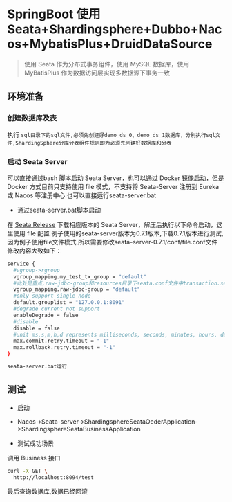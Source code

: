 # SpringBoot 使用 Seata+Shardingsphere+Dubbo+Nacos+MybatisPlus+DruidDataSource

> 使用 Seata 作为分布式事务组件，使用 MySQL 数据库，使用 MyBatisPlus 作为数据访问层实现多数据源下事务一致

## 环境准备

### 创建数据库及表

执行 `sql目录下的sql文件,必须先创建好demo_ds_0、demo_ds_1数据库，分别执行sql文件,ShardingSphere分库分表组件规则即为必须先创建好数据库和分表`

### 启动 Seata Server 

可以直接通过bash 脚本启动 Seata Server，也可以通过 Docker 镜像启动，但是 Docker 方式目前只支持使用 file 模式，不支持将 Seata-Server 注册到 Eureka 或 Nacos 等注册中心
也可以直接运行seata-server.bat

- 通过seata-server.bat脚本启动

在 [Seata Release](https://github.com/seata/seata/releases) 下载相应版本的 Seata Server，解压后执行以下命令启动，这里使用 file 配置
例子使用的seata-server版本为0.7.1版本,下载0.7.1版本进行测试,因为例子使用file文件模式,所以需要修改seata-server-0.7.1/conf/file.conf文件
修改内容大致如下：
```bash
service {
  #vgroup->rgroup
  vgroup_mapping.my_test_tx_group = "default"
  #此处是重点,raw-jdbc-group和resources目录下seata.conf文件中transaction.service.group需要匹配,若seata-server服务端未配置该项,会出现TM/RM无法连接seata-server日志输出
  vgroup_mapping.raw-jdbc-group = "default"
  #only support single node
  default.grouplist = "127.0.0.1:8091"
  #degrade current not support
  enableDegrade = false
  #disable
  disable = false
  #unit ms,s,m,h,d represents milliseconds, seconds, minutes, hours, days, default permanent
  max.commit.retry.timeout = "-1"
  max.rollback.retry.timeout = "-1"
}
```

```bash
seata-server.bat运行
```

## 测试

- 启动
- Nacos->Seata-server->ShardingsphereSeataOederApplication->ShardingsphereSeataBusinessApplication

- 测试成功场景

调用 Business 接口

```bash
curl -X GET \
  http://localhost:8094/test
```

最后查询数据库,数据已经回滚

